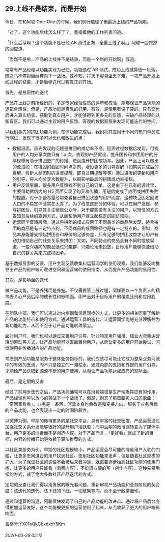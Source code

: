 ## 29.上线不是结束，而是开始
今日，在和阿聪 One-One 的时候，我们例行梳理了他最近上线的产品功能。


「对了，这个功能后续怎么样了？」我指着他的工作列表问道。


「什么后续啊？这个功能不是已经 AB 测试正向，全量上线了啊。」阿聪一脸愕然的回应道。


「当然不是啦，产品的上线并不是结束，而是一个新的开始啊」我道。


常常有产品经理以功能实现为己任，功能通过 AB 测试，成功上线就算告一段落，随之马不停蹄继续奔向下一战场。殊不知，打天下容易坐天下难，一项产品开发上线过程的结束，才是后续迭代过程真正的开始。


  



首先，是易用性的迭代


产品在上线之前所经历的，多是专家经验性质的评审和校验，能够保证产品功能的逻辑合理性。但是，产品功能是否真的好用、有效，是使用者说了算的。只有交付后进入真实场景、获取到真实用户，才能够得到更多元的反馈，突破产品经理的认知盲区。我们可以通过主观的用户反馈、客观的数据观察来发现可能迭代的空间。


以我们事先的拼团功能为例，在体功能完成后，我们将其应用于不同的热门单品进行测试，发现了很多可以优化和改进的点：


* 数据层面，首先发现的问题是拼团的成功率不高。回溯过程数据后发现，付费用户的人均分享次数只有 1.x 次。直观的产品假设，提升团长和参团用户的分享规模有助于拼团更广的传播、进而提升拼团成功率。因此，产品上可以做出的改进如：在拼团的截团时间点之前，增设更多的引导提醒（如购买完成后的提醒、有新人参团时的进度提醒、即将过期提醒等等）通过进度的更新和用户的引导，将人均分享次数提升，以期影响最后的拼团成功率指标。
* 用户反馈层面，很多用户反馈找不到自己的订单。这是由于在已有的设计里，主要借助微信内的 H5 页面实现了购买和传播，用短信完成了成团或拼团失败的提醒。对于那些希望经常查看自己拼团状态的用户而言，这种缺乏固定回访入口的不稳定体验实在太差了。为了改进这部分的体验，可以在用户发起、参与拼团后，引导其关注微信公众号，对于那些没有关注的用户，以短信的方式告知其后续的查询方式，从而帮助用户建立起稳定的回访预期。
* 运营同学反馈层面，通过将拼团的模式应用于不同品类的商品后发现，适合拼团的商品是有一定特点的，不同商品的成团路径也是有一定特点的。例如，商品本身能够支撑起拼团价和原价的足够价差，只有足够的拼团收益才让用户有动力借助自己的社交关系来拼团；又如，不同特点的商品会有不同的投放渠道，一些兴趣向的商品通过兴趣群、兴趣论坛来投放，目标用户能够快速借助自己的群关系来完成拼团单。

基于数据层面的反馈、用户主观反馈收集和运营同学的使用观察，我们能够反向推导出产品的用户端可改进空间和运营端的使用指南，从而提升产品功能的易用性。


  



其次，是影响面的迭代


做产品功能，不是养猪而是养娃。不仅需要管上线过程，同样要以一个负责人的精神去关心产品后续的成长性和影响面。即产品对于目标用户的覆盖比例和应用程度。


在团队内部，我们可以通过对内培训和信息同步的方式，让更多的相关同事了解新产品的功能特点和使用方式。通过运营工具的迭代、让运营同学能够充分理解并为新功能助力，从而不至于让产品功能明珠蒙尘。


面对用户时，我们也可以通过完善用户引导、针对特定用户强推、结合大流量运营活动带动等方式，让产品功能可以直面目标用户，从而让更多的用户开始尝试、习惯使用并传播对应的产品功能。


考虑到产品功能是服务于整体业务指标的，我们应该尽可能让它成为整条业务河流中的有效的支流，而不只是独立的一滩枯水。通过内部的支持和外部的用户引导，才能给产品获取到源源不断的用户使用，从而让产品功能达成应有的影响面。


  



最后，是定期的反查


经过了前两步迭代之后，产品功能通常可以在消费端或是生产端发挥应有的作用，产品经理也可以放心的转战下一个战场了。但是，别忘了那首脍炙人口的歌曲：「常回家看看」。业务是一条河，河流本身也会改道和变换方向。服务于业务目标的产品功能，也会表现出一定的时间阶段性。


以微博为例，早期的微博更多的是社交平台，具有丰富的社交密度，产品运营通过加强社交关系分发能够很好的提升用户活跃度；而中后期的微博则转变为了媒体平台，用户更多的消费而不是创造内容，对于产品而言，「更好看」就成了新的目标，内容的传播开始更依赖于算法推荐的方式。


以社区类服务为例，早期的社区规模较小，产品运营会尽可能的降低用户入驻的门槛，让更多志同道合的用户找到社区、使用社区功能来发声；但是随着社区规模的扩大，为了保证社区的调性不会被后来者冲淡，就需要逐步抬高社区功能的使用门槛，让更多的用户只能看（消费内容），不能很方便的写（创作内容）。这种先紧后松的方式，成了绝大多数社区产品迭代的方式。


定期的反查让我们得以用发展的眼光看问题，重新审视产品功能和业务阶段的契合度：该迭代的迭代、该下线的下线，一切结果导向，而不至于敝帚自珍。


通过和运营的沟通，阿聪很快发现了自己的产品功能的改进点。通过将产品后台变得更加运营友好，这个功能被更多的运营使用了起来，从而收获了更大的用户端影响面。


备案号:YX01oQkGbxdxoY5Km


###### 2020-03-26 05:12
